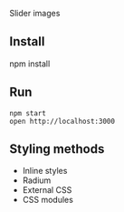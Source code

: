 Slider images 

## Install
npm install


## Run
```
npm start
open http://localhost:3000
```

## Styling methods

- Inline styles
- Radium
- External CSS
- CSS modules
